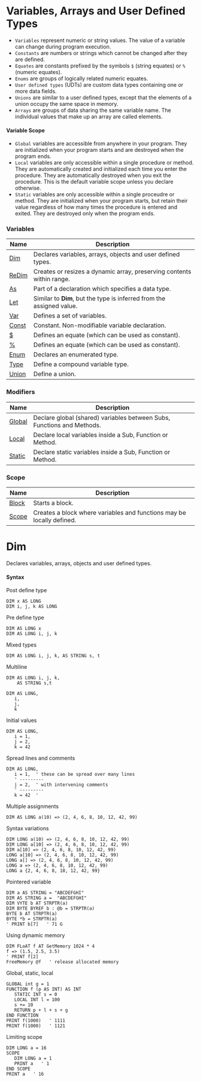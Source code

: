 # Variables, Arrays and User Defined Types

* `Variables` represent numeric or string values. The value of a variable can change during program execution. 
* `Constants` are numbers or strings which cannot be changed after they are defined.
* `Equates` are constants prefixed by the symbols `$` (string equates) or `%` (numeric equates).
* `Enums` are groups of logically related numeric equates.
* `User defined types` (UDTs) are custom data types containing one or more data fields.
* `Unions` are similar to a user defined types, except that the elements of a union occupy the same space in memory.
* `Arrays` are groups of data sharing the same variable name. The individual values that make up an array are called elements.


#### Variable Scope

* `Global` variables are accessible from anywhere in your program. They are initialized when your program starts and are destroyed when the program ends.
* `Local` variables are only accessible within a single procedure or method. They are automatically created and initialized each time you enter the procedure. They are automatically destroyed when you exit the procedure. This is the default variable scope unless you declare otherwise.
* `Static` variables are only accessible within a single proceudre or method. They are initialized when your program starts, but retain their value regardless of how many times the procedure is entered and exited. They are destroyed only when the program ends.

### Variables

| Name       | Description |
| ---------- | ----------- |
| [Dim](#dim) | Declares variables, arrays, objects and user defined types. |
| [ReDim](#redim) | Creates or resizes a dynamic array, preserving contents within range.  |
| [As](#as) | Part of a declaration which specifies a data type. |
| [Let](#let) | Similar to **Dim**, but the type is inferred from the assigned value. |
| [Var](#var) | Defines a set of variables. |
| [Const](#const) | Constant. Non-modifiable variable declaration. |
| [$](#equate1) | Defines an equate (which can be used as constant). |
| [%](#equate2) | Defines an equate (which can be used as constant). |
| [Enum](#enum) | Declares an enumerated type. |
| [Type](#type) | Define a compound variable type. |
| [Union](#union) | Define a union. |

### Modifiers

| Name       | Description |
| ---------- | ----------- |
| [Global](#global) | Declare global (shared) variables between Subs, Functions and Methods. |
| [Local](#local) | Declare local variables inside a Sub, Function or Method. |
| [Static](#static) | Declare static variables inside a Sub, Function or Method. |

### Scope

| Name       | Description |
| ---------- | ----------- |
| [Block](#block) | Starts a block. |
| [Scope](#scope) | Creates a block where variables and functions may be locally defined.  |

# <a name="dim"></a>Dim

Declares variables, arrays, objects and user defined types.

#### Syntax

Post define type

```
DIM x AS LONG
DIM i, j, k AS LONG
```

Pre define type

```
DIM AS LONG x
DIM AS LONG i, j, k
```

Mixed types

```
DIM AS LONG i, j, k, AS STRING s, t
```

Multiline

```
DIM AS LONG i, j, k,
    AS STRING s,t
```

```
DIM AS LONG,
   i,
   j,
   k
```

Initial values

```
DIM AS LONG,
   i = 1,
   j = 2,
   k = 42
```

Spread lines and comments

```
DIM AS LONG,
   i = 1,  ' these can be spread over many lines
   ' ---------
   j = 2,  ' with intervening comments
   ' ---------
   k = 42  '
```

Multiple assignments

```
DIM AS LONG a(10) => (2, 4, 6, 8, 10, 12, 42, 99)
```

Syntax variations

```
DIM LONG a(10) => (2, 4, 6, 8, 10, 12, 42, 99)
DIM LONG a[10] => (2, 4, 6, 8, 10, 12, 42, 99)
DIM a[10] => (2, 4, 6, 8, 10, 12, 42, 99)
LONG a[10] => (2, 4, 6, 8, 10, 12, 42, 99)
LONG a[] => (2, 4, 6, 8, 10, 12, 42, 99)
LONG a => (2, 4, 6, 8, 10, 12, 42, 99)
LONG a {2, 4, 6, 8, 10, 12, 42, 99}
```

Pointered variable

```
DIM a AS STRING = "ABCDEFGHI"
DIM AS STRING a =  "ABCDEFGHI"
DIM VYTE b AT STRPTR(a)
DIM BYTE BYREF b : @b = STRPTR(a)
BYTE b AT STRPTR(a)
BYTE *b = STRPTR(a)
' PRINT b[7]   ' 71 G
```

Using dynamic memory

```
DIM FLoAT f AT GetMemory 1024 * 4
f => (1.5, 2.5, 3.5)
' PRINT f[2]
FreeMemory @f   ' release allocated memory
```

Global, static, local

```
GLOBAL int g = 1
FUNCTION f (p AS INT) AS INT
   STATIC INT s = 0
   LOCAL INT l = 100
   s += 10
   RETURN p + l + s + g
END FUNCTION
PRINT f(1000)   ' 1111
PRINT f(1000)   ' 1121
```

Limiting scope

```
DIM LONG a = 16
SCOPE
   DIM LONG a = 1
   PRINT a   ' 1
END SCOPE
PRINT a   ' 16
```
